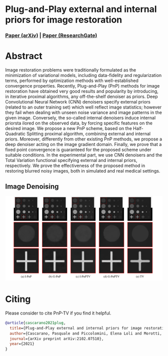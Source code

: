 # Plug-and-Play external and internal priors for image restoration

### [Paper (arXiv)](https://arxiv.org/abs/2102.07510) | [Paper (ResearchGate)](https://www.researchgate.net/publication/349335536_Plug-and-Play_external_and_internal_priors_for_image_restoration)

# Abstract
Image restoration problems were traditionally formulated as the minimization of variational models, including data-fidelity and regularization terms, performed by optimization methods with well-established convergence properties. Recently, Plug-and-Play (PnP) methods for image restoration have obtained very good results and popularity by introducing, in iterative proximal algorithms, any off-the-shelf denoiser as priors. Deep Convolutional Neural Network (CNN) denoisers specify external priors (related to an outer training set) which well reflect image statistics; however they fail when dealing with unseen noise variance and image patterns in the given image. Conversely, the so-called internal denoisers induce internal priorsta ilored on the observed data, by forcing specific features on the desired image. We propose a new PnP scheme, based on the Half-Quadratic Splitting proximal algorithm, combining external and internal priors. Moreover, differently from other existing PnP methods, we propose a deep denoiser acting on the image gradient domain. Finally, we prove that a fixed point convergence is guaranteed for the proposed scheme under suitable conditions. In the experimental part, we use CNN denoisers and the Total Variation functional specifying external and internal priors, respectively. We prove the effectiveness of the proposed method in restoring blurred noisy images, both in simulated and real medical settings.

## Image Denoising
<img src="figs/synthetic.png" width="700px"/> 

# Citing
Please consider to cite PnP-TV if you find it helpful.

```BibTex
@article{cascarano2021plug,
  title={Plug-and-Play external and internal priors for image restoration},
  author={Cascarano, Pasquale and Piccolomini, Elena Loli and Morotti, Elena and Sebastiani, Andrea},
  journal={arXiv preprint arXiv:2102.07510},
  year={2021}
}
 ```
